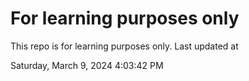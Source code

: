 # For learning purposes only
This repo is for learning purposes only.
Last updated at

Saturday, March 9, 2024 4:03:42 PM

